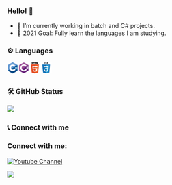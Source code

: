 ### Hello! 👋

- 💞 I’m currently working in batch and C# projects.
- 🖤 2021 Goal: Fully learn the languages I am studying.

### ⚙️ Languages 

<img align="left" alt="C++" width="26px" src="https://raw.githubusercontent.com/devicons/devicon/master/icons/cplusplus/cplusplus-original.svg" />
<img align="left" alt="C#" width="26px" src="https://raw.githubusercontent.com/devicons/devicon/master/icons/csharp/csharp-original.svg" />
<img align="left" alt="HTML5" width="26px" src="https://raw.githubusercontent.com/github/explore/80688e429a7d4ef2fca1e82350fe8e3517d3494d/topics/html/html.png" />
<img align="left" alt="CSS3" width="26px" src="https://raw.githubusercontent.com/github/explore/80688e429a7d4ef2fca1e82350fe8e3517d3494d/topics/css/css.png"/>

<br />
<br />

### 🛠️ GitHub Status

<img src="https://github-readme-stats.vercel.app/api?username=vyxt&&show_icons=true&title_color=ffffff&icon_color=bb2acf&text_color=daf7dc&bg_color=151515">

### 📞 Connect with me

<h3 align="left">Connect with me:</h3>
<p align="left">
<a href="https://www.youtube.com/channel/UC8QsLK1W-tUaNuxtscgvOBw" target="blank"><img align="center" src="https://cdn.jsdelivr.net/npm/simple-icons@3.0.1/icons/youtube.svg" alt="Youtube Channel" height="30" width="40" /></a>
</p>

<img src="https://external-content.duckduckgo.com/iu/?u=https%3A%2F%2Fi.pinimg.com%2Foriginals%2F2d%2Fa1%2F45%2F2da14528aa3c8fd6132e01d67696993c.gif&f=1&nofb=1">
<!--
**vyxt/vyxt** is a ✨ _special_ ✨ repository because its `README.md` (this file) appears on your GitHub profile.

Here are some ideas to get you started:

- 🔭 I’m currently working on ...
- 🌱 I’m currently learning ...
- 👯 I’m looking to collaborate on ...
- 🤔 I’m looking for help with ...
- 💬 Ask me about ...
- 📫 How to reach me: ...
- 😄 Pronouns: ...
- ⚡ Fun fact: ...
-->
